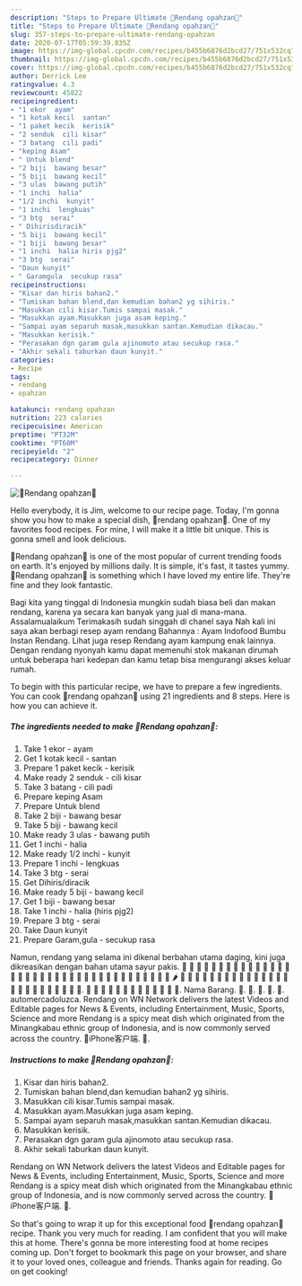```yaml
---
description: "Steps to Prepare Ultimate 🥬Rendang opahzan🍗"
title: "Steps to Prepare Ultimate 🥬Rendang opahzan🍗"
slug: 357-steps-to-prepare-ultimate-rendang-opahzan
date: 2020-07-17T05:59:39.835Z
image: https://img-global.cpcdn.com/recipes/b455b6876d2bcd27/751x532cq70/🥬rendang-opahzan🍗-resipi-foto-utama.jpg
thumbnail: https://img-global.cpcdn.com/recipes/b455b6876d2bcd27/751x532cq70/🥬rendang-opahzan🍗-resipi-foto-utama.jpg
cover: https://img-global.cpcdn.com/recipes/b455b6876d2bcd27/751x532cq70/🥬rendang-opahzan🍗-resipi-foto-utama.jpg
author: Derrick Lee
ratingvalue: 4.3
reviewcount: 45822
recipeingredient:
- "1 ekor  ayam"
- "1 kotak kecil  santan"
- "1 paket kecik  kerisik"
- "2 senduk  cili kisar"
- "3 batang  cili padi"
- "keping Asam"
- " Untuk blend"
- "2 biji  bawang besar"
- "5 biji  bawang kecil"
- "3 ulas  bawang putih"
- "1 inchi  halia"
- "1/2 inchi  kunyit"
- "1 inchi  lengkuas"
- "3 btg  serai"
- " Dihirisdiracik"
- "5 biji  bawang kecil"
- "1 biji  bawang besar"
- "1 inchi  halia hiris pjg2"
- "3 btg  serai"
- "Daun kunyit"
- " Garamgula  secukup rasa"
recipeinstructions:
- "Kisar dan hiris bahan2."
- "Tumiskan bahan blend,dan kemudian bahan2 yg sihiris."
- "Masukkan cili kisar.Tumis sampai masak."
- "Masukkan ayam.Masukkan juga asam keping."
- "Sampai ayam separuh masak,masukkan santan.Kemudian dikacau."
- "Masukkan kerisik."
- "Perasakan dgn garam gula ajinomoto atau secukup rasa."
- "Akhir sekali taburkan daun kunyit."
categories:
- Recipe
tags:
- rendang
- opahzan

katakunci: rendang opahzan 
nutrition: 223 calories
recipecuisine: American
preptime: "PT32M"
cooktime: "PT60M"
recipeyield: "2"
recipecategory: Dinner

---
```



![🥬Rendang opahzan🍗](https://img-global.cpcdn.com/recipes/b455b6876d2bcd27/751x532cq70/🥬rendang-opahzan🍗-resipi-foto-utama.jpg)

Hello everybody, it is Jim, welcome to our recipe page. Today, I'm gonna show you how to make a special dish, 🥬rendang opahzan🍗. One of my favorites food recipes. For mine, I will make it a little bit unique. This is gonna smell and look delicious.

🥬Rendang opahzan🍗 is one of the most popular of current trending foods on earth. It's enjoyed by millions daily. It is simple, it's fast, it tastes yummy. 🥬Rendang opahzan🍗 is something which I have loved my entire life. They're fine and they look fantastic.

Bagi kita yang tinggal di Indonesia mungkin sudah biasa beli dan makan rendang, karena ya secara kan banyak yang jual di mana-mana. Assalamualaikum Terimakasih sudah singgah di chanel saya Nah kali ini saya akan berbagi resep ayam rendang Bahannya : Ayam Indofood Bumbu Instan Rendang. Lihat juga resep Rendang ayam kampung enak lainnya. Dengan rendang nyonyah kamu dapat memenuhi stok makanan dirumah untuk beberapa hari kedepan dan kamu tetap bisa mengurangi akses keluar rumah.


To begin with this particular recipe, we have to prepare a few ingredients. You can cook 🥬rendang opahzan🍗 using 21 ingredients and 8 steps. Here is how you can achieve it.

<!--inarticleads1-->

##### The ingredients needed to make 🥬Rendang opahzan🍗:

1. Take 1 ekor - ayam
1. Get 1 kotak kecil - santan
1. Prepare 1 paket kecik - kerisik
1. Make ready 2 senduk - cili kisar
1. Take 3 batang - cili padi
1. Prepare keping Asam
1. Prepare  Untuk blend
1. Take 2 biji - bawang besar
1. Take 5 biji - bawang kecil
1. Make ready 3 ulas - bawang putih
1. Get 1 inchi - halia
1. Make ready 1/2 inchi - kunyit
1. Prepare 1 inchi - lengkuas
1. Take 3 btg - serai
1. Get  Dihiris/diracik
1. Make ready 5 biji - bawang kecil
1. Get 1 biji - bawang besar
1. Take 1 inchi - halia (hiris pjg2)
1. Prepare 3 btg - serai
1. Take Daun kunyit
1. Prepare  Garam,gula - secukup rasa


Namun, rendang yang selama ini dikenal berbahan utama daging, kini juga dikreasikan dengan bahan utama sayur pakis. 🍭 🎂 🍰 🍬 🍫 🍪 🍮 🍩 🍯 🍨 🍧 🍦 🥧 🧁 🍌 🍒 🍏 🍓 🍐 🍋 🍇 🥝 🍈 🍑 🍎 🍊 🍅 🍉 🍍 🥥 🥭 🥑 🌰 🥕 🥒 🌽 🍆 🌶️ 🍄 🥜 🥔 🥦 🥬 🧄 🧅 🍕 🍳 🍞 🥓 🥖 🌯 🧀 🥐 🍟 🥗 🍔 🌭 🍖 🥘 🥞 🍿 🍲 🍗. 🌮 🥙 🥚 🥣 🥨 🥩 🥪 🥫 🥯 🧂 🧇 🧆 🧈. Nama Barang. 🥬. 🥦. 🍗. 🥩. 🥓. automercadoluzca. Rendang on WN Network delivers the latest Videos and Editable pages for News &amp; Events, including Entertainment, Music, Sports, Science and more Rendang is a spicy meat dish which originated from the Minangkabau ethnic group of Indonesia, and is now commonly served across the country. 🍗iPhone客户端. 🥬. 

<!--inarticleads2-->

##### Instructions to make 🥬Rendang opahzan🍗:

1. Kisar dan hiris bahan2.
1. Tumiskan bahan blend,dan kemudian bahan2 yg sihiris.
1. Masukkan cili kisar.Tumis sampai masak.
1. Masukkan ayam.Masukkan juga asam keping.
1. Sampai ayam separuh masak,masukkan santan.Kemudian dikacau.
1. Masukkan kerisik.
1. Perasakan dgn garam gula ajinomoto atau secukup rasa.
1. Akhir sekali taburkan daun kunyit.


Rendang on WN Network delivers the latest Videos and Editable pages for News &amp; Events, including Entertainment, Music, Sports, Science and more Rendang is a spicy meat dish which originated from the Minangkabau ethnic group of Indonesia, and is now commonly served across the country. 🍗iPhone客户端. 🥬. 

So that's going to wrap it up for this exceptional food 🥬rendang opahzan🍗 recipe. Thank you very much for reading. I am confident that you will make this at home. There's gonna be more interesting food at home recipes coming up. Don't forget to bookmark this page on your browser, and share it to your loved ones, colleague and friends. Thanks again for reading. Go on get cooking!
